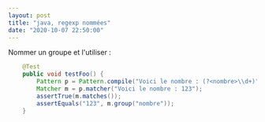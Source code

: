 ```yaml
---
layout: post
title: "java, regexp nommées"
date: "2020-10-07 22:50:00"
---
```


Nommer un groupe et l'utiliser :

```java
    @Test
    public void testFoo() {
        Pattern p = Pattern.compile("Voici le nombre : (?<nombre>\\d+)");
        Matcher m = p.matcher("Voici le nombre : 123");
        assertTrue(m.matches());
        assertEquals("123", m.group("nombre"));
    }

```

